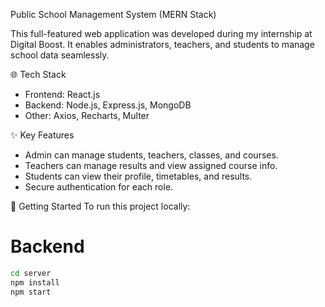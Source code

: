 Public School Management System (MERN Stack)

This full-featured web application was developed during my internship at Digital Boost. It enables administrators, teachers, and students to manage school data seamlessly.

 🌐 Tech Stack
- Frontend: React.js
- Backend: Node.js, Express.js, MongoDB
- Other: Axios, Recharts, Multer

 ✨ Key Features
- Admin can manage students, teachers, classes, and courses.
- Teachers can manage results and view assigned course info.
- Students can view their profile, timetables, and results.
- Secure authentication for each role.

 🚀 Getting Started
To run this project locally:

# Backend
```bash
cd server
npm install
npm start

